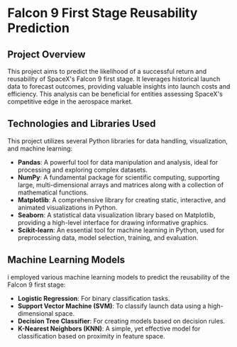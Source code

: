 # Falcon 9 First Stage Reusability Prediction

## Project Overview
This project aims to predict the likelihood of a successful return and reusability of SpaceX's Falcon 9 first stage. It leverages historical launch data to forecast outcomes, providing valuable insights into launch costs and efficiency. This analysis can be beneficial for entities assessing SpaceX's competitive edge in the aerospace market.

## Technologies and Libraries Used
This project utilizes several Python libraries for data handling, visualization, and machine learning:

- **Pandas**: A powerful tool for data manipulation and analysis, ideal for processing and exploring complex datasets.
- **NumPy**: A fundamental package for scientific computing, supporting large, multi-dimensional arrays and matrices along with a collection of mathematical functions.
- **Matplotlib**: A comprehensive library for creating static, interactive, and animated visualizations in Python.
- **Seaborn**: A statistical data visualization library based on Matplotlib, providing a high-level interface for drawing informative graphics.
- **Scikit-learn**: An essential tool for machine learning in Python, used for preprocessing data, model selection, training, and evaluation.

## Machine Learning Models
i employed various machine learning models to predict the reusability of the Falcon 9 first stage:

- **Logistic Regression**: For binary classification tasks.
- **Support Vector Machine (SVM)**: To classify launch data using a high-dimensional space.
- **Decision Tree Classifier**: For creating models based on decision rules.
- **K-Nearest Neighbors (KNN)**: A simple, yet effective model for classification based on proximity in feature space.

